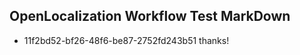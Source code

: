## OpenLocalization Workflow Test MarkDown
* 11f2bd52-bf26-48f6-be87-2752fd243b51 
thanks!<!--HONumber=Mar16_HO4-->
